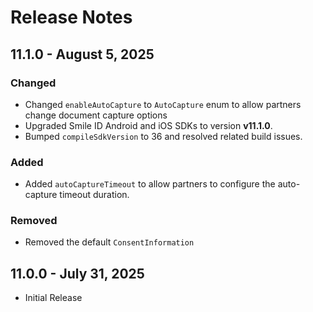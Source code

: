 # Release Notes

## 11.1.0 - August 5, 2025

### Changed

* Changed `enableAutoCapture` to `AutoCapture` enum to allow partners change document capture options
* Upgraded Smile ID Android and iOS SDKs to version **v11.1.0**.
* Bumped `compileSdkVersion` to 36 and resolved related build issues.

### Added

* Added `autoCaptureTimeout` to allow partners to configure the auto-capture timeout duration.

### Removed

* Removed the default `ConsentInformation`

## 11.0.0 - July 31, 2025

* Initial Release
